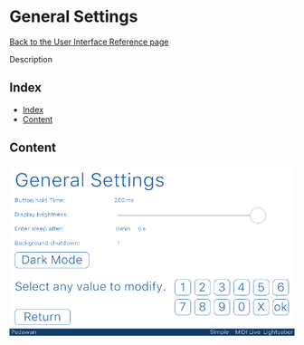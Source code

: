 # General Settings

[Back to the User Interface Reference page](README.md#readme)

Description

## Index
* [Index](#index)
* [Content](#content)

## Content

![General Settings](/Documentation/Pictures/UI/General.png)

